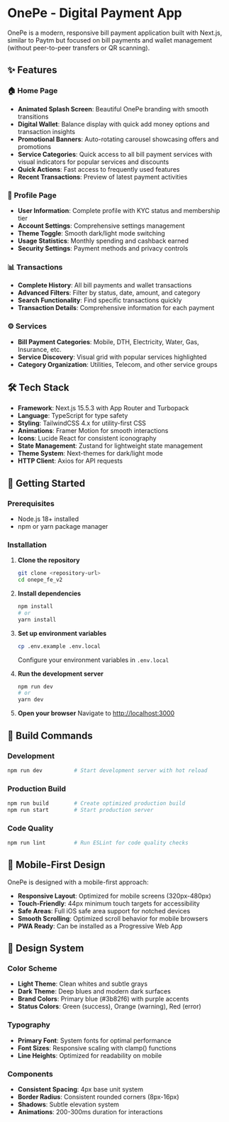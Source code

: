 # OnePe - Digital Payment App

OnePe is a modern, responsive bill payment application built with Next.js, similar to Paytm but focused on bill payments and wallet management (without peer-to-peer transfers or QR scanning).

## ✨ Features

### 🏠 **Home Page**
- **Animated Splash Screen**: Beautiful OnePe branding with smooth transitions
- **Digital Wallet**: Balance display with quick add money options and transaction insights
- **Promotional Banners**: Auto-rotating carousel showcasing offers and promotions  
- **Service Categories**: Quick access to all bill payment services with visual indicators for popular services and discounts
- **Quick Actions**: Fast access to frequently used features
- **Recent Transactions**: Preview of latest payment activities

### 👤 **Profile Page**
- **User Information**: Complete profile with KYC status and membership tier
- **Account Settings**: Comprehensive settings management
- **Theme Toggle**: Smooth dark/light mode switching
- **Usage Statistics**: Monthly spending and cashback earned
- **Security Settings**: Payment methods and privacy controls

### 📊 **Transactions**
- **Complete History**: All bill payments and wallet transactions
- **Advanced Filters**: Filter by status, date, amount, and category
- **Search Functionality**: Find specific transactions quickly
- **Transaction Details**: Comprehensive information for each payment

### ⚙️ **Services**
- **Bill Payment Categories**: Mobile, DTH, Electricity, Water, Gas, Insurance, etc.
- **Service Discovery**: Visual grid with popular services highlighted
- **Category Organization**: Utilities, Telecom, and other service groups

## 🛠 **Tech Stack**

- **Framework**: Next.js 15.5.3 with App Router and Turbopack
- **Language**: TypeScript for type safety
- **Styling**: TailwindCSS 4.x for utility-first CSS
- **Animations**: Framer Motion for smooth interactions
- **Icons**: Lucide React for consistent iconography  
- **State Management**: Zustand for lightweight state management
- **Theme System**: Next-themes for dark/light mode
- **HTTP Client**: Axios for API requests

## 🚀 **Getting Started**

### Prerequisites

- Node.js 18+ installed
- npm or yarn package manager

### Installation

1. **Clone the repository**
   ```bash
   git clone <repository-url>
   cd onepe_fe_v2
   ```

2. **Install dependencies**
   ```bash
   npm install
   # or
   yarn install
   ```

3. **Set up environment variables**
   ```bash
   cp .env.example .env.local
   ```
   Configure your environment variables in `.env.local`

4. **Run the development server**
   ```bash
   npm run dev
   # or
   yarn dev
   ```

5. **Open your browser**
   Navigate to [http://localhost:3000](http://localhost:3000)

## 📱 **Build Commands**

### Development
```bash
npm run dev          # Start development server with hot reload
```

### Production Build
```bash
npm run build        # Create optimized production build
npm run start        # Start production server
```

### Code Quality
```bash
npm run lint         # Run ESLint for code quality checks
```

## 📱 **Mobile-First Design**

OnePe is designed with a mobile-first approach:

- **Responsive Layout**: Optimized for mobile screens (320px-480px)
- **Touch-Friendly**: 44px minimum touch targets for accessibility
- **Safe Areas**: Full iOS safe area support for notched devices
- **Smooth Scrolling**: Optimized scroll behavior for mobile browsers
- **PWA Ready**: Can be installed as a Progressive Web App

## 🎨 **Design System**

### Color Scheme
- **Light Theme**: Clean whites and subtle grays
- **Dark Theme**: Deep blues and modern dark surfaces
- **Brand Colors**: Primary blue (#3b82f6) with purple accents
- **Status Colors**: Green (success), Orange (warning), Red (error)

### Typography
- **Primary Font**: System fonts for optimal performance
- **Font Sizes**: Responsive scaling with clamp() functions
- **Line Heights**: Optimized for readability on mobile

### Components
- **Consistent Spacing**: 4px base unit system
- **Border Radius**: Consistent rounded corners (8px-16px)
- **Shadows**: Subtle elevation system
- **Animations**: 200-300ms duration for interactions
